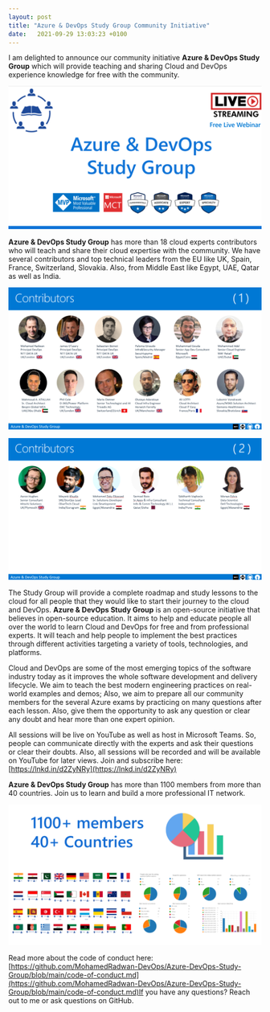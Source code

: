 ```yaml
---
layout: post
title: "Azure & DevOps Study Group Community Initiative"
date:   2021-09-29 13:03:23 +0100
---
```


I am delighted to announce our community initiative **Azure & DevOps Study Group** which will provide teaching and sharing Cloud and DevOps experience knowledge for free with the community.

[![Azure & DevOps Study Group](/assets/images/2021/09/Azure-DevOps-Study-Group-1-1024x578.png)](https://mohamedradwan.com/2021/09/29/azure-devops-study-group-community-initiative/azure-devops-study-group-1/)

**Azure & DevOps Study Group** has more than 18 cloud experts contributors who will teach and share their cloud expertise with the community. We have several contributors and top technical leaders from the EU like UK, Spain, France, Switzerland, Slovakia. Also, from Middle East like Egypt, UAE, Qatar as well as India.

[![Azure DevOps Study Group Contributors](/assets/images/2021/09/Azure-DevOps-Study-Group-Contributors-1-1024x575.png)](https://mohamedradwan.com/2021/09/29/azure-devops-study-group-community-initiative/azure-devops-study-group-contributors-1/)

[![Azure DevOps Study Group Contributors](/assets/images/2021/09/Azure-DevOps-Study-Group-Contributors-2-1024x573.png)](https://mohamedradwan.com/2021/09/29/azure-devops-study-group-community-initiative/azure-devops-study-group-contributors-2/)

The Study Group will provide a complete roadmap and study lessons to the cloud for all people that they would like to start their journey to the cloud and DevOps. **Azure & DevOps Study Group** is an open-source initiative that believes in open-source education. It aims to help and educate people all over the world to learn Cloud and DevOps for free and from professional experts. It will teach and help people to implement the best practices through different activities targeting a variety of tools, technologies, and platforms.

Cloud and DevOps are some of the most emerging topics of the software industry today as it improves the whole software development and delivery lifecycle. We aim to teach the best modern engineering practices on real-world examples and demos; Also, we aim to prepare all our community members for the several Azure exams by practicing on many questions after each lesson. Also, give them the opportunity to ask any question or clear any doubt and hear more than one expert opinion.

All sessions will be live on YouTube as well as host in Microsoft Teams. So, people can communicate directly with the experts and ask their questions or clear their doubts. Also, all sessions will be recorded and will be available on YouTube for later views. Join and subscribe here: [https://lnkd.in/d2ZyNRy](https://lnkd.in/d2ZyNRy)

**Azure & DevOps Study Group** has more than 1100 members from more than 40 countries. Join us to learn and build a more professional IT network.

[![Azure & DevOps Study Group members](/assets/images/2021/09/Azure-DevOps-Study-Group-members-1024x569.png)](https://mohamedradwan.com/2021/09/29/azure-devops-study-group-community-initiative/azure-devops-study-group-members/)

Read more about the code of conduct here: [https://github.com/MohamedRadwan-DevOps/Azure-DevOps-Study-Group/blob/main/code-of-conduct.md](https://github.com/MohamedRadwan-DevOps/Azure-DevOps-Study-Group/blob/main/code-of-conduct.md)If you have any questions? Reach out to me or ask questions on GitHub.
